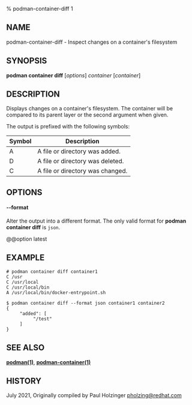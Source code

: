% podman-container-diff 1

## NAME

podman\-container\-diff - Inspect changes on a container's filesystem

## SYNOPSIS

**podman container diff** [*options*] _container_ [*container*]

## DESCRIPTION

Displays changes on a container's filesystem. The container will be compared to its parent layer or the second argument when given.

The output is prefixed with the following symbols:

| Symbol | Description                      |
| ------ | -------------------------------- |
| A      | A file or directory was added.   |
| D      | A file or directory was deleted. |
| C      | A file or directory was changed. |

## OPTIONS

#### **--format**

Alter the output into a different format. The only valid format for **podman container diff** is `json`.

@@option latest

## EXAMPLE

```
# podman container diff container1
C /usr
C /usr/local
C /usr/local/bin
A /usr/local/bin/docker-entrypoint.sh
```

```
$ podman container diff --format json container1 container2
{
     "added": [
          "/test"
     ]
}
```

## SEE ALSO

**[podman(1)](podman.1.md)**, **[podman-container(1)](podman-container.1.md)**

## HISTORY

July 2021, Originally compiled by Paul Holzinger <pholzing@redhat.com>
